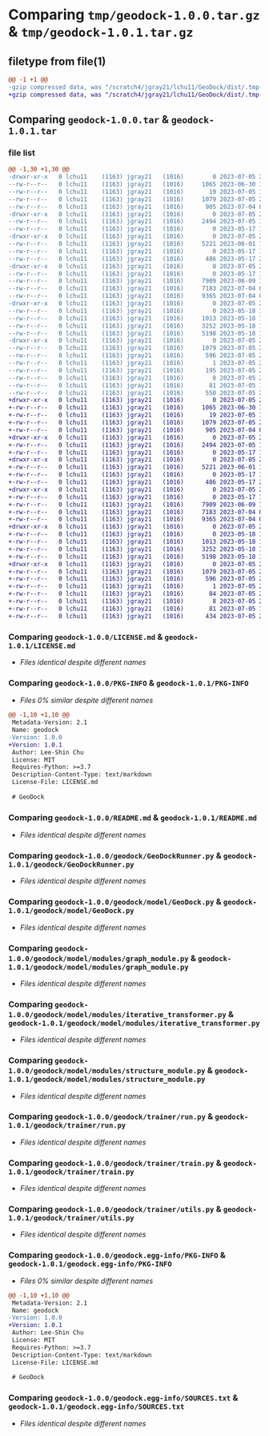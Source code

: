 # Comparing `tmp/geodock-1.0.0.tar.gz` & `tmp/geodock-1.0.1.tar.gz`

## filetype from file(1)

```diff
@@ -1 +1 @@
-gzip compressed data, was "/scratch4/jgray21/lchu11/GeoDock/dist/.tmp-13z5fns6/geodock-1.0.0.tar", last modified: Wed Jul  5 20:34:59 2023, max compression
+gzip compressed data, was "/scratch4/jgray21/lchu11/GeoDock/dist/.tmp-22one397/geodock-1.0.1.tar", last modified: Wed Jul  5 20:50:59 2023, max compression
```

## Comparing `geodock-1.0.0.tar` & `geodock-1.0.1.tar`

### file list

```diff
@@ -1,30 +1,30 @@
-drwxr-xr-x   0 lchu11    (1163) jgray21   (1016)        0 2023-07-05 20:34:59.000000 geodock-1.0.0/
--rw-r--r--   0 lchu11    (1163) jgray21   (1016)     1065 2023-06-30 18:18:41.000000 geodock-1.0.0/LICENSE.md
--rw-r--r--   0 lchu11    (1163) jgray21   (1016)       19 2023-07-05 19:31:03.000000 geodock-1.0.0/MANIFEST.in
--rw-r--r--   0 lchu11    (1163) jgray21   (1016)     1079 2023-07-05 20:34:59.000000 geodock-1.0.0/PKG-INFO
--rw-r--r--   0 lchu11    (1163) jgray21   (1016)      905 2023-07-04 02:59:52.000000 geodock-1.0.0/README.md
-drwxr-xr-x   0 lchu11    (1163) jgray21   (1016)        0 2023-07-05 20:34:59.000000 geodock-1.0.0/geodock/
--rw-r--r--   0 lchu11    (1163) jgray21   (1016)     2494 2023-07-05 17:00:05.000000 geodock-1.0.0/geodock/GeoDockRunner.py
--rw-r--r--   0 lchu11    (1163) jgray21   (1016)        0 2023-05-17 18:03:34.000000 geodock-1.0.0/geodock/__init__.py
-drwxr-xr-x   0 lchu11    (1163) jgray21   (1016)        0 2023-07-05 20:34:59.000000 geodock-1.0.0/geodock/model/
--rw-r--r--   0 lchu11    (1163) jgray21   (1016)     5221 2023-06-01 18:47:22.000000 geodock-1.0.0/geodock/model/GeoDock.py
--rw-r--r--   0 lchu11    (1163) jgray21   (1016)        0 2023-05-17 18:03:17.000000 geodock-1.0.0/geodock/model/__init__.py
--rw-r--r--   0 lchu11    (1163) jgray21   (1016)      486 2023-05-17 20:56:02.000000 geodock-1.0.0/geodock/model/interface.py
-drwxr-xr-x   0 lchu11    (1163) jgray21   (1016)        0 2023-07-05 20:34:59.000000 geodock-1.0.0/geodock/model/modules/
--rw-r--r--   0 lchu11    (1163) jgray21   (1016)        0 2023-05-17 17:15:41.000000 geodock-1.0.0/geodock/model/modules/__init__.py
--rw-r--r--   0 lchu11    (1163) jgray21   (1016)     7909 2023-06-09 18:56:03.000000 geodock-1.0.0/geodock/model/modules/graph_module.py
--rw-r--r--   0 lchu11    (1163) jgray21   (1016)     7183 2023-07-04 03:51:21.000000 geodock-1.0.0/geodock/model/modules/iterative_transformer.py
--rw-r--r--   0 lchu11    (1163) jgray21   (1016)     9365 2023-07-04 03:50:32.000000 geodock-1.0.0/geodock/model/modules/structure_module.py
-drwxr-xr-x   0 lchu11    (1163) jgray21   (1016)        0 2023-07-05 20:34:59.000000 geodock-1.0.0/geodock/trainer/
--rw-r--r--   0 lchu11    (1163) jgray21   (1016)        0 2023-05-18 19:22:41.000000 geodock-1.0.0/geodock/trainer/__init__.py
--rw-r--r--   0 lchu11    (1163) jgray21   (1016)     1013 2023-05-18 19:28:10.000000 geodock-1.0.0/geodock/trainer/run.py
--rw-r--r--   0 lchu11    (1163) jgray21   (1016)     3252 2023-05-18 19:29:30.000000 geodock-1.0.0/geodock/trainer/train.py
--rw-r--r--   0 lchu11    (1163) jgray21   (1016)     5198 2023-05-18 19:22:42.000000 geodock-1.0.0/geodock/trainer/utils.py
-drwxr-xr-x   0 lchu11    (1163) jgray21   (1016)        0 2023-07-05 20:34:59.000000 geodock-1.0.0/geodock.egg-info/
--rw-r--r--   0 lchu11    (1163) jgray21   (1016)     1079 2023-07-05 20:34:59.000000 geodock-1.0.0/geodock.egg-info/PKG-INFO
--rw-r--r--   0 lchu11    (1163) jgray21   (1016)      596 2023-07-05 20:34:59.000000 geodock-1.0.0/geodock.egg-info/SOURCES.txt
--rw-r--r--   0 lchu11    (1163) jgray21   (1016)        1 2023-07-05 20:34:59.000000 geodock-1.0.0/geodock.egg-info/dependency_links.txt
--rw-r--r--   0 lchu11    (1163) jgray21   (1016)      195 2023-07-05 20:34:59.000000 geodock-1.0.0/geodock.egg-info/requires.txt
--rw-r--r--   0 lchu11    (1163) jgray21   (1016)        8 2023-07-05 20:34:59.000000 geodock-1.0.0/geodock.egg-info/top_level.txt
--rw-r--r--   0 lchu11    (1163) jgray21   (1016)       81 2023-07-05 18:52:34.000000 geodock-1.0.0/pyproject.toml
--rw-r--r--   0 lchu11    (1163) jgray21   (1016)      550 2023-07-05 20:34:59.000000 geodock-1.0.0/setup.cfg
+drwxr-xr-x   0 lchu11    (1163) jgray21   (1016)        0 2023-07-05 20:50:59.000000 geodock-1.0.1/
+-rw-r--r--   0 lchu11    (1163) jgray21   (1016)     1065 2023-06-30 18:18:41.000000 geodock-1.0.1/LICENSE.md
+-rw-r--r--   0 lchu11    (1163) jgray21   (1016)       19 2023-07-05 19:31:03.000000 geodock-1.0.1/MANIFEST.in
+-rw-r--r--   0 lchu11    (1163) jgray21   (1016)     1079 2023-07-05 20:50:59.000000 geodock-1.0.1/PKG-INFO
+-rw-r--r--   0 lchu11    (1163) jgray21   (1016)      905 2023-07-04 02:59:52.000000 geodock-1.0.1/README.md
+drwxr-xr-x   0 lchu11    (1163) jgray21   (1016)        0 2023-07-05 20:50:58.000000 geodock-1.0.1/geodock/
+-rw-r--r--   0 lchu11    (1163) jgray21   (1016)     2494 2023-07-05 17:00:05.000000 geodock-1.0.1/geodock/GeoDockRunner.py
+-rw-r--r--   0 lchu11    (1163) jgray21   (1016)        0 2023-05-17 18:03:34.000000 geodock-1.0.1/geodock/__init__.py
+drwxr-xr-x   0 lchu11    (1163) jgray21   (1016)        0 2023-07-05 20:50:58.000000 geodock-1.0.1/geodock/model/
+-rw-r--r--   0 lchu11    (1163) jgray21   (1016)     5221 2023-06-01 18:47:22.000000 geodock-1.0.1/geodock/model/GeoDock.py
+-rw-r--r--   0 lchu11    (1163) jgray21   (1016)        0 2023-05-17 18:03:17.000000 geodock-1.0.1/geodock/model/__init__.py
+-rw-r--r--   0 lchu11    (1163) jgray21   (1016)      486 2023-05-17 20:56:02.000000 geodock-1.0.1/geodock/model/interface.py
+drwxr-xr-x   0 lchu11    (1163) jgray21   (1016)        0 2023-07-05 20:50:59.000000 geodock-1.0.1/geodock/model/modules/
+-rw-r--r--   0 lchu11    (1163) jgray21   (1016)        0 2023-05-17 17:15:41.000000 geodock-1.0.1/geodock/model/modules/__init__.py
+-rw-r--r--   0 lchu11    (1163) jgray21   (1016)     7909 2023-06-09 18:56:03.000000 geodock-1.0.1/geodock/model/modules/graph_module.py
+-rw-r--r--   0 lchu11    (1163) jgray21   (1016)     7183 2023-07-04 03:51:21.000000 geodock-1.0.1/geodock/model/modules/iterative_transformer.py
+-rw-r--r--   0 lchu11    (1163) jgray21   (1016)     9365 2023-07-04 03:50:32.000000 geodock-1.0.1/geodock/model/modules/structure_module.py
+drwxr-xr-x   0 lchu11    (1163) jgray21   (1016)        0 2023-07-05 20:50:59.000000 geodock-1.0.1/geodock/trainer/
+-rw-r--r--   0 lchu11    (1163) jgray21   (1016)        0 2023-05-18 19:22:41.000000 geodock-1.0.1/geodock/trainer/__init__.py
+-rw-r--r--   0 lchu11    (1163) jgray21   (1016)     1013 2023-05-18 19:28:10.000000 geodock-1.0.1/geodock/trainer/run.py
+-rw-r--r--   0 lchu11    (1163) jgray21   (1016)     3252 2023-05-18 19:29:30.000000 geodock-1.0.1/geodock/trainer/train.py
+-rw-r--r--   0 lchu11    (1163) jgray21   (1016)     5198 2023-05-18 19:22:42.000000 geodock-1.0.1/geodock/trainer/utils.py
+drwxr-xr-x   0 lchu11    (1163) jgray21   (1016)        0 2023-07-05 20:50:58.000000 geodock-1.0.1/geodock.egg-info/
+-rw-r--r--   0 lchu11    (1163) jgray21   (1016)     1079 2023-07-05 20:50:58.000000 geodock-1.0.1/geodock.egg-info/PKG-INFO
+-rw-r--r--   0 lchu11    (1163) jgray21   (1016)      596 2023-07-05 20:50:58.000000 geodock-1.0.1/geodock.egg-info/SOURCES.txt
+-rw-r--r--   0 lchu11    (1163) jgray21   (1016)        1 2023-07-05 20:50:58.000000 geodock-1.0.1/geodock.egg-info/dependency_links.txt
+-rw-r--r--   0 lchu11    (1163) jgray21   (1016)       84 2023-07-05 20:50:58.000000 geodock-1.0.1/geodock.egg-info/requires.txt
+-rw-r--r--   0 lchu11    (1163) jgray21   (1016)        8 2023-07-05 20:50:58.000000 geodock-1.0.1/geodock.egg-info/top_level.txt
+-rw-r--r--   0 lchu11    (1163) jgray21   (1016)       81 2023-07-05 18:52:34.000000 geodock-1.0.1/pyproject.toml
+-rw-r--r--   0 lchu11    (1163) jgray21   (1016)      434 2023-07-05 20:50:59.000000 geodock-1.0.1/setup.cfg
```

### Comparing `geodock-1.0.0/LICENSE.md` & `geodock-1.0.1/LICENSE.md`

 * *Files identical despite different names*

### Comparing `geodock-1.0.0/PKG-INFO` & `geodock-1.0.1/PKG-INFO`

 * *Files 0% similar despite different names*

```diff
@@ -1,10 +1,10 @@
 Metadata-Version: 2.1
 Name: geodock
-Version: 1.0.0
+Version: 1.0.1
 Author: Lee-Shin Chu
 License: MIT
 Requires-Python: >=3.7
 Description-Content-Type: text/markdown
 License-File: LICENSE.md
 
 # GeoDock
```

### Comparing `geodock-1.0.0/README.md` & `geodock-1.0.1/README.md`

 * *Files identical despite different names*

### Comparing `geodock-1.0.0/geodock/GeoDockRunner.py` & `geodock-1.0.1/geodock/GeoDockRunner.py`

 * *Files identical despite different names*

### Comparing `geodock-1.0.0/geodock/model/GeoDock.py` & `geodock-1.0.1/geodock/model/GeoDock.py`

 * *Files identical despite different names*

### Comparing `geodock-1.0.0/geodock/model/modules/graph_module.py` & `geodock-1.0.1/geodock/model/modules/graph_module.py`

 * *Files identical despite different names*

### Comparing `geodock-1.0.0/geodock/model/modules/iterative_transformer.py` & `geodock-1.0.1/geodock/model/modules/iterative_transformer.py`

 * *Files identical despite different names*

### Comparing `geodock-1.0.0/geodock/model/modules/structure_module.py` & `geodock-1.0.1/geodock/model/modules/structure_module.py`

 * *Files identical despite different names*

### Comparing `geodock-1.0.0/geodock/trainer/run.py` & `geodock-1.0.1/geodock/trainer/run.py`

 * *Files identical despite different names*

### Comparing `geodock-1.0.0/geodock/trainer/train.py` & `geodock-1.0.1/geodock/trainer/train.py`

 * *Files identical despite different names*

### Comparing `geodock-1.0.0/geodock/trainer/utils.py` & `geodock-1.0.1/geodock/trainer/utils.py`

 * *Files identical despite different names*

### Comparing `geodock-1.0.0/geodock.egg-info/PKG-INFO` & `geodock-1.0.1/geodock.egg-info/PKG-INFO`

 * *Files 0% similar despite different names*

```diff
@@ -1,10 +1,10 @@
 Metadata-Version: 2.1
 Name: geodock
-Version: 1.0.0
+Version: 1.0.1
 Author: Lee-Shin Chu
 License: MIT
 Requires-Python: >=3.7
 Description-Content-Type: text/markdown
 License-File: LICENSE.md
 
 # GeoDock
```

### Comparing `geodock-1.0.0/geodock.egg-info/SOURCES.txt` & `geodock-1.0.1/geodock.egg-info/SOURCES.txt`

 * *Files identical despite different names*

